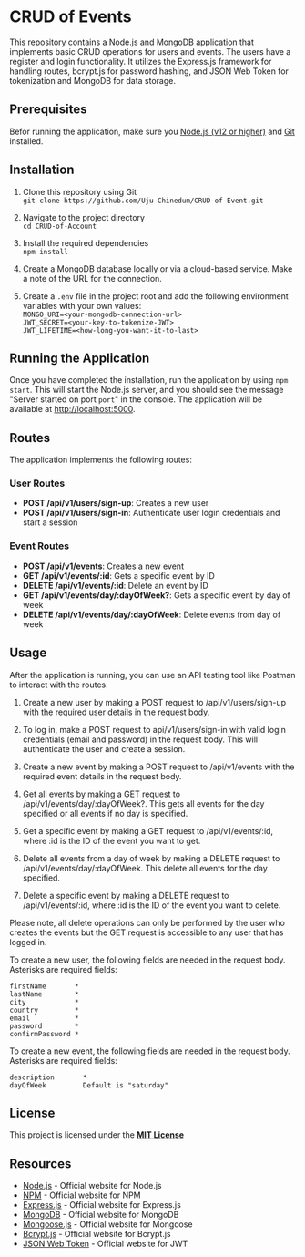 # CRUD of Events

This repository contains a Node.js and MongoDB application that implements basic CRUD operations for users and events. The users have a register and login functionality. It utilizes the Express.js framework for handling routes, bcrypt.js for password hashing, and JSON Web Token for tokenization and MongoDB for data storage.

## Prerequisites

Befor running the application, make sure you [Node.js (v12 or higher)](https://nodejs.org/en) and [Git](https://git-scm.com/downloads) installed.

## Installation

1. Clone this repository using Git\
   `git clone https://github.com/Uju-Chinedum/CRUD-of-Event.git`

2. Navigate to the project directory\
   `cd CRUD-of-Account`

3. Install the required dependencies\
   `npm install`

4. Create a MongoDB database locally or via a cloud-based service. Make a note of the URL for the connection.

5. Create a `.env` file in the project root and add the following environment variables with your own values:\
   `MONGO_URI=<your-mongodb-connection-url>`\
   `JWT_SECRET=<your-key-to-tokenize-JWT>`\
   `JWT_LIFETIME=<how-long-you-want-it-to-last>`

## Running the Application

Once you have completed the installation, run the application by using `npm start`. This will start the Node.js server, and you should see the message "Server started on port `port`" in the console. The application will be available at <http://localhost:5000>.

## Routes

The application implements the following routes:

### User Routes

- **POST /api/v1/users/sign-up**: Creates a new user
- **POST /api/v1/users/sign-in**: Authenticate user login credentials and start a session

### Event Routes

- **POST /api/v1/events**: Creates a new event
- **GET /api/v1/events/:id**: Gets a specific event by ID
- **DELETE /api/v1/events/:id**: Delete an event by ID
- **GET /api/v1/events/day/:dayOfWeek?**: Gets a specific event by day of week
- **DELETE /api/v1/events/day/:dayOfWeek**: Delete events from day of week

## Usage

After the application is running, you can use an API testing tool like Postman to interact with the routes.

1. Create a new user by making a POST request to /api/v1/users/sign-up with the required user details in the request body.

2. To log in, make a POST request to api/v1/users/sign-in with valid login credentials (email and password) in the request body. This will authenticate the user and create a session.

3. Create a new event by making a POST request to /api/v1/events with the required event details in the request body.

4. Get all events by making a GET request to /api/v1/events/day/:dayOfWeek?. This gets all events for the day specified or all events if no day is specified.

5. Get a specific event by making a GET request to /api/v1/events/:id, where :id is the ID of the event you want to get.

6. Delete all events from a day of week by making a DELETE request to /api/v1/events/day/:dayOfWeek. This delete all events for the day specified.

7. Delete a specific event by making a DELETE request to /api/v1/events/:id, where :id is the ID of the event you want to delete.

Please note, all delete operations can only be performed by the user who creates the events but the GET request is accessible to any user that has logged in.

To create a new user, the following fields are needed in the request body. Asterisks are required fields:

    firstName       *
    lastName        *
    city            *
    country         *
    email           *
    password        *
    confirmPassword *

To create a new event, the following fields are needed in the request body. Asterisks are required fields:

    description       *
    dayOfWeek         Default is "saturday"

## License

This project is licensed under the **[MIT License](https://mit-license.org/)**

## Resources

- [Node.js](nodejs.org) - Official website for Node.js
- [NPM](npmjs.com) - Official website for NPM
- [Express.js](expressjs.com) - Official website for Express.js
- [MongoDB](mongodb.com) - Official website for MongoDB
- [Mongoose.js](mongoosejs.com) - Official website for Mongoose
- [Bcrypt.js](https://github.com/dcodeIO/bcrypt.js/blob/master/README.md) - Official website for Bcrypt.js
- [JSON Web Token](https://jwt.io) - Official website for JWT
